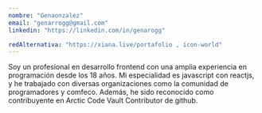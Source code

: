 ```yaml
---
nombre: "Genaonzalez"
email: "genarrogg@gmail.com"
linkedin: "https://linkedin.com/in/genarogg"

redAlternativa: "https://xiana.live/portafolio , icon-world"
---
```


Soy un profesional en desarrollo frontend con una amplia experiencia en programación desde los 18 años. Mi especialidad es javascript con reactjs, y he trabajado con diversas organizaciones como la comunidad de programadores y comfeco. Además, he sido reconocido como contribuyente en Arctic Code Vault Contributor de github.
